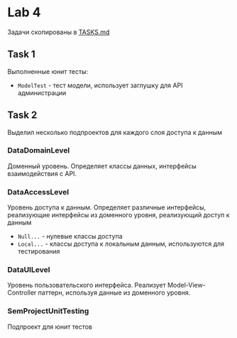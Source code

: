 # Lab 4

Задачи скопированы в [TASKS.md](./TASKS.md)

## Task 1

Выполненные юнит тесты:

* `ModelTest` - тест модели, использует заглушку для API администрации

## Task 2

Выделил несколько подпроектов для каждого слоя доступа к данным

### DataDomainLevel

Доменный уровень.
Определяет классы данных, интерфейсы взаимодействия с API.

### DataAccessLevel

Уровень доступа к данным.
Определяет различные интерфейсы, реализующие интерфейсы из доменного уровня, реализующий доступ к данным

* `Null...` - нулевые классы доступа
* `Local...` - классы доступа к локальным данным, используются для тестирования

### DataUILevel

Уровень пользовательского интерфейса.
Реализует Model-View-Controller паттерн, используя данные из доменного уровня.

### SemProjectUnitTesting

Подпроект для юнит тестов
